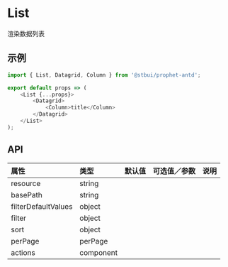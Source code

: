 # List

渲染数据列表

## 示例

```js
import { List, Datagrid, Column } from '@stbui/prophet-antd';

export default props => (
    <List {...props}>
        <Datagrid>
            <Column>title</Column>
        </Datagrid>
    </List>
);
```

## API

| 属性                | 类型      | 默认值 | 可选值／参数 | 说明 |
| :------------------ | :-------- | :----- | :----------- | :--- |
| resource            | string    |        |              |      |
| basePath            | string    |        |              |      |
| filterDefaultValues | object    |        |              |      |
| filter              | object    |        |              |      |
| sort                | object    |        |              |      |
| perPage             | perPage   |        |              |      |
| actions             | component |        |              |      |
